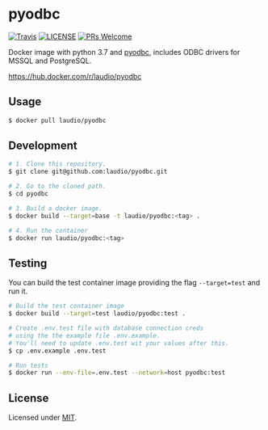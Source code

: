 # pyodbc

[![Travis](https://img.shields.io/travis/com/laudio/pyodbc.svg?style=flat-square&branch=master)](https://travis-ci.com/laudio/pyodbc)
[![LICENSE](https://img.shields.io/github/license/laudio/pyodbc.svg?style=flat-square)](https://github.com/laudio/pyodbc/blob/master/LICENSE)
[![PRs Welcome](https://img.shields.io/badge/PRs-welcome-brightgreen.svg?style=flat-square)](https://github.com/laudio/pyodbc)

Docker image with python 3.7 and [pyodbc](https://github.com/mkleehammer/pyodbc), includes ODBC drivers for MSSQL and PostgreSQL.

https://hub.docker.com/r/laudio/pyodbc

## Usage

```bash
$ docker pull laudio/pyodbc
```

## Development

```bash
# 1. Clone this repository.
$ git clone git@github.com:laudio/pyodbc.git

# 2. Go to the cloned path.
$ cd pyodbc

# 3. Build a docker image.
$ docker build --target=base -t laudio/pyodbc:<tag> .

# 4. Run the container
$ docker run laudio/pyodbc:<tag>
```

## Testing

You can build the test container image providing the flag `--target=test` and run it.

```bash
# Build the test container image
$ docker build --target=test laudio/pyodbc:test .

# Create .env.test file with database connection creds
# using the the example file .env.example.
# You'll need to update .env.test wit your values after this.
$ cp .env.example .env.test

# Run tests
$ docker run --env-file=.env.test --network=host pyodbc:test
```

## License

Licensed under [MIT](LICENSE).
